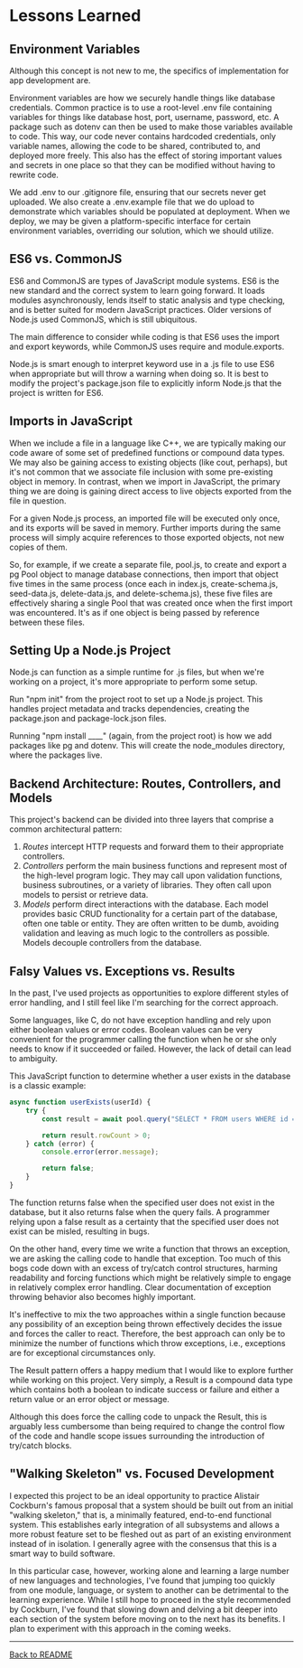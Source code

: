 # Lessons Learned

## Environment Variables

Although this concept is not new to me, the specifics of implementation for app development are.

Environment variables are how we securely handle things like database credentials. Common practice is to use a root-level .env file containing variables for things like database host, port, username, password, etc. A package such as dotenv can then be used to make those variables available to code. This way, our code never contains hardcoded credentials, only variable names, allowing the code to be shared, contributed to, and deployed more freely. This also has the effect of storing important values and secrets in one place so that they can be modified without having to rewrite code.

We add .env to our .gitignore file, ensuring that our secrets never get uploaded. We also create a .env.example file that we do upload to demonstrate which variables should be populated at deployment. When we deploy, we may be given a platform-specific interface for certain environment variables, overriding our solution, which we should utilize.

## ES6 vs. CommonJS

ES6 and CommonJS are types of JavaScript module systems. ES6 is the new standard and the correct system to learn going forward. It loads modules asynchronously, lends itself to static analysis and type checking, and is better suited for modern JavaScript practices. Older versions of Node.js used CommonJS, which is still ubiquitous.

The main difference to consider while coding is that ES6 uses the import and export keywords, while CommonJS uses require and module.exports.

Node.js is smart enough to interpret keyword use in a .js file to use ES6 when appropriate but will throw a warning when doing so. It is best to modify the project's package.json file to explicitly inform Node.js that the project is written for ES6.

## Imports in JavaScript

When we include a file in a language like C++, we are typically making our code aware of some set of predefined functions or compound data types. We may also be gaining access to existing objects (like cout, perhaps), but it's not common that we associate file inclusion with some pre-existing object in memory. In contrast, when we import in JavaScript, the primary thing we are doing is gaining direct access to live objects exported from the file in question.

For a given Node.js process, an imported file will be executed only once, and its exports will be saved in memory. Further imports during the same process will simply acquire references to those exported objects, not new copies of them.

So, for example, if we create a separate file, pool.js, to create and export a pg Pool object to manage database connections, then import that object five times in the same process (once each in index.js, create-schema.js, seed-data.js, delete-data.js, and delete-schema.js), these five files are effectively sharing a single Pool that was created once when the first import was encountered. It's as if one object is being passed by reference between these files.

## Setting Up a Node.js Project

Node.js can function as a simple runtime for .js files, but when we're working on a project, it's more appropriate to perform some setup.

Run "npm init" from the project root to set up a Node.js project. This handles project metadata and tracks dependencies, creating the package.json and package-lock.json files.

Running "npm install ____" (again, from the project root) is how we add packages like pg and dotenv. This will create the node_modules directory, where the packages live.

## Backend Architecture: Routes, Controllers, and Models

This project's backend can be divided into three layers that comprise a common architectural pattern:

1. *Routes* intercept HTTP requests and forward them to their appropriate controllers.
2. *Controllers* perform the main business functions and represent most of the high-level program logic. They may call upon validation functions, business subroutines, or a variety of libraries. They often call upon models to persist or retrieve data.
3. *Models* perform direct interactions with the database. Each model provides basic CRUD functionality for a certain part of the database, often one table or entity. They are often written to be dumb, avoiding validation and leaving as much logic to the controllers as possible. Models decouple controllers from the database.

## Falsy Values vs. Exceptions vs. Results

In the past, I've used projects as opportunities to explore different styles of error handling, and I still feel like I'm searching for the correct approach.

Some languages, like C, do not have exception handling and rely upon either boolean values or error codes. Boolean values can be very convenient for the programmer calling the function when he or she only needs to know if it succeeded or failed. However, the lack of detail can lead to ambiguity.

This JavaScript function to determine whether a user exists in the database is a classic example:

```JavaScript
async function userExists(userId) {
    try {
        const result = await pool.query("SELECT * FROM users WHERE id = $1", [userId]);

        return result.rowCount > 0;
    } catch (error) {
        console.error(error.message);

        return false;
    }
}
```

The function returns false when the specified user does not exist in the database, but it also returns false when the query fails. A programmer relying upon a false result as a certainty that the specified user does not exist can be misled, resulting in bugs.

On the other hand, every time we write a function that throws an exception, we are asking the calling code to handle that exception. Too much of this bogs code down with an excess of try/catch control structures, harming readability and forcing functions which might be relatively simple to engage in relatively complex error handling. Clear documentation of exception throwing behavior also becomes highly important.

It's ineffective to mix the two approaches within a single function because any possibility of an exception being thrown effectively decides the issue and forces the caller to react. Therefore, the best approach can only be to minimize the number of functions which throw exceptions, i.e., exceptions are for exceptional circumstances only.

The Result pattern offers a happy medium that I would like to explore further while working on this project. Very simply, a Result is a compound data type which contains both a boolean to indicate success or failure and either a return value or an error object or message.

Although this does force the calling code to unpack the Result, this is arguably less cumbersome than being required to change the control flow of the code and handle scope issues surrounding the introduction of try/catch blocks.

## "Walking Skeleton" vs. Focused Development

I expected this project to be an ideal opportunity to practice Alistair Cockburn's famous proposal that a system should be built out from an initial "walking skeleton," that is, a minimally featured, end-to-end functional system. This establishes early integration of all subsystems and allows a more robust feature set to be fleshed out as part of an existing environment instead of in isolation. I generally agree with the consensus that this is a smart way to build software.

In this particular case, however, working alone and learning a large number of new languages and technologies, I've found that jumping too quickly from one module, language, or system to another can be detrimental to the learning experience. While I still hope to proceed in the style recommended by Cockburn, I've found that slowing down and delving a bit deeper into each section of the system before moving on to the next has its benefits. I plan to experiment with this approach in the coming weeks.

---

[Back to README](../README.md)
